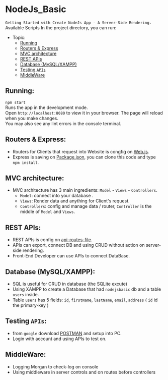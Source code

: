 # NodeJs_Basic

`Getting Started with Create NodeJs App - A Server-Side Rendering.`
\
Available Scripts
In the project directory, you can run:

- Topic:
  - [Running](#running)
  - [Routers & Express](#routers--express)
  - [MVC architecture](#mvc-architecture)
  - [REST APIs](#rest-apis) 
  - [Database (MySQL/XAMPP)](#database-mysqlxampp)
  - [Testing `APIs`](#testing-apis)
  - [MiddleWare](#middleware) 



## Running:
 `npm start` \
 Runs the app in the development mode. \
 Open `http://localhost:8080` to view it in your browser.
 The page will reload when you make changes. \
 You may also see any lint errors in the console terminal.


## Routers & Express:
 - Routers for Clients that request into Website is congfig on [Web.js](./src/routes/web.js).
 - Express is saving on [Package.json](./package.json), you can clone this code and type `npm install`.
 
## MVC architecture:
 - MVC architecture has 3 main ingredients: `Model` - `Views` - `Controllers`.
   - `Model`: connect into your database .
   - `Views`: Render data and anything for Client's request.
   - `Controllers`: config and manage data / router, `Controller` is the middle of `Model` and `Views`.
## REST APIs:
 - REST APIs is config on [api-routes-file](./src/routes/api.js).
 - APIs can export, connect DB and using CRUD without action on server-side rendering.
 - Front-End Developer can use APIs to connect DataBase.
## Database (MySQL/XAMPP):
 - SQL is useful for CRUD in database (the SQLite excute)
 - Using XAMPP to create a Database that had `nodejsbasic` db and a table `users` inside.
 - Table `users` has 5 fields: `id`, `firstName`, `lastName`, `email`, `address` ( `id` id the primary-key )
## Testing `APIs`:
 - from `google` download [POSTMAN](https://www.postman.com/downloads/) and setup into PC.
 - Login with account and using APIs to test on.
## MiddleWare:
 - Logging Morgan to check-log on console
 - Using middleware in server controls and on routes before controllers
